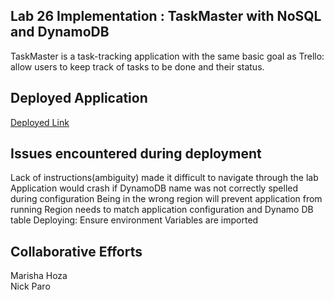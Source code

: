 ## Lab 26 Implementation : TaskMaster with NoSQL and DynamoDB
TaskMaster is a task-tracking application with the same basic goal as Trello: 
allow users to keep track of tasks to be done and their status.

## Deployed Application 
[Deployed Link](http://taskmaster-env.3te35qtepv.us-west-2.elasticbeanstalk.com/api/v1/tasks)

## Issues encountered during deployment
Lack of instructions(ambiguity) made it difficult to navigate through the lab
Application would crash if DynamoDB name was not correctly spelled during configuration
Being in the wrong region will prevent application from running
Region needs to match application configuration and Dynamo DB table
Deploying: Ensure environment Variables are imported


## Collaborative Efforts 
Marisha Hoza  
Nick Paro
